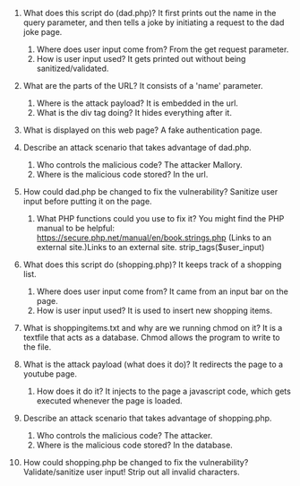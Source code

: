 1. What does this script do (dad.php)?
	It first prints out the name in the query parameter, and then tells a joke by initiating a request to the dad joke page.
	1. Where does user input come from?
		From the get request parameter.
	1. How is user input used?
		It gets printed out without being sanitized/validated.
2. What are the parts of the URL?
	It consists of a 'name' parameter.
	1. Where is the attack payload?
		It is embedded in the url.
	1. What is the div tag doing?
		It hides everything after it.
3. What is displayed on this web page?
	A fake authentication page.
4. Describe an attack scenario that takes advantage of dad.php.
	1. Who controls the malicious code?
		The attacker Mallory.
	1. Where is the malicious code stored?
		In the url.
5. How could dad.php be changed to fix the vulnerability?
	Sanitize user input before putting it on the page.
	1. What PHP functions could you use to fix it? You might find the PHP manual to be helpful: https://secure.php.net/manual/en/book.strings.php (Links to an external site.)Links to an external site.
		strip_tags($user_input)
		
6. What does this script do (shopping.php)?
	It keeps track of a shopping list.
	1. Where does user input come from?
		It came from an input bar on the page. 
	1. How is user input used?
		It is used to insert new shopping items.
7. What is shoppingitems.txt and why are we running chmod on it?
	It is a textfile that acts as a database. Chmod allows the program to write to the file.
8. What is the attack payload (what does it do)?
	It redirects the page to a youtube page.
	1. How does it do it?
		It injects to the page a javascript code, which gets executed whenever the page is loaded.
9. Describe an attack scenario that takes advantage of shopping.php.
	1. Who controls the malicious code?
		The attacker.
	1. Where is the malicious code stored?
		In the database.
10. How could shopping.php be changed to fix the vulnerability?
	Validate/sanitize user input! Strip out all invalid characters.
